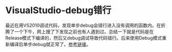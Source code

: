 # VisualStudio-debug错行

最近在用VS2010调试代码，发现单步debug会错行进入没有调用的函数内。在折腾了一个下午，网上搜了下发现之前也有人遇到过。总结一下就是代码是在Release模式下编译的，然后又debug调试导致代码错行。后来使用Debug模式重新编译后单步debug就正常了。[参考链接](https://stackoverflow.com/questions/4048505/debugger-on-wrong-line-when-debugging-classic-asp)。
